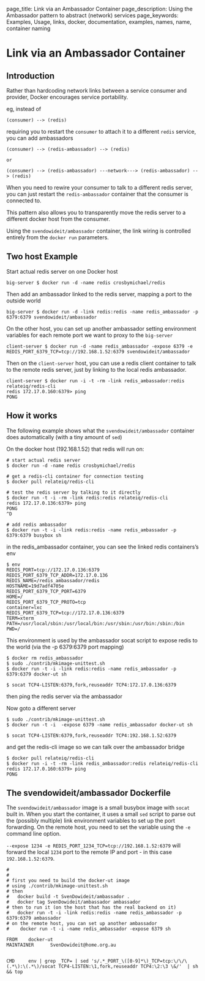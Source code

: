 page_title: Link via an Ambassador Container
page_description: Using the Ambassador pattern to abstract (network) services
page_keywords: Examples, Usage, links, docker, documentation, examples, names, name, container naming

# Link via an Ambassador Container

## Introduction

Rather than hardcoding network links between a service consumer and
provider, Docker encourages service portability.

eg, instead of

    (consumer) --> (redis)

requiring you to restart the `consumer` to attach it
to a different `redis` service, you can add
ambassadors

    (consumer) --> (redis-ambassador) --> (redis)

    or

    (consumer) --> (redis-ambassador) ---network---> (redis-ambassador) --> (redis)

When you need to rewire your consumer to talk to a different redis
server, you can just restart the `redis-ambassador`
container that the consumer is connected to.

This pattern also allows you to transparently move the redis server to a
different docker host from the consumer.

Using the `svendowideit/ambassador` container, the
link wiring is controlled entirely from the `docker run`
parameters.

## Two host Example

Start actual redis server on one Docker host

    big-server $ docker run -d -name redis crosbymichael/redis

Then add an ambassador linked to the redis server, mapping a port to the
outside world

    big-server $ docker run -d -link redis:redis -name redis_ambassador -p 6379:6379 svendowideit/ambassador

On the other host, you can set up another ambassador setting environment
variables for each remote port we want to proxy to the
`big-server`

    client-server $ docker run -d -name redis_ambassador -expose 6379 -e REDIS_PORT_6379_TCP=tcp://192.168.1.52:6379 svendowideit/ambassador

Then on the `client-server` host, you can use a
redis client container to talk to the remote redis server, just by
linking to the local redis ambassador.

    client-server $ docker run -i -t -rm -link redis_ambassador:redis relateiq/redis-cli
    redis 172.17.0.160:6379> ping
    PONG

## How it works

The following example shows what the `svendowideit/ambassador`
container does automatically (with a tiny amount of
`sed`)

On the docker host (192.168.1.52) that redis will run on:

    # start actual redis server
    $ docker run -d -name redis crosbymichael/redis

    # get a redis-cli container for connection testing
    $ docker pull relateiq/redis-cli

    # test the redis server by talking to it directly
    $ docker run -t -i -rm -link redis:redis relateiq/redis-cli
    redis 172.17.0.136:6379> ping
    PONG
    ^D

    # add redis ambassador
    $ docker run -t -i -link redis:redis -name redis_ambassador -p 6379:6379 busybox sh

in the redis\_ambassador container, you can see the linked redis
containers’s env

    $ env
    REDIS_PORT=tcp://172.17.0.136:6379
    REDIS_PORT_6379_TCP_ADDR=172.17.0.136
    REDIS_NAME=/redis_ambassador/redis
    HOSTNAME=19d7adf4705e
    REDIS_PORT_6379_TCP_PORT=6379
    HOME=/
    REDIS_PORT_6379_TCP_PROTO=tcp
    container=lxc
    REDIS_PORT_6379_TCP=tcp://172.17.0.136:6379
    TERM=xterm
    PATH=/usr/local/sbin:/usr/local/bin:/usr/sbin:/usr/bin:/sbin:/bin
    PWD=/

This environment is used by the ambassador socat script to expose redis
to the world (via the -p 6379:6379 port mapping)

    $ docker rm redis_ambassador
    $ sudo ./contrib/mkimage-unittest.sh
    $ docker run -t -i -link redis:redis -name redis_ambassador -p 6379:6379 docker-ut sh

    $ socat TCP4-LISTEN:6379,fork,reuseaddr TCP4:172.17.0.136:6379

then ping the redis server via the ambassador

Now goto a different server

    $ sudo ./contrib/mkimage-unittest.sh
    $ docker run -t -i  -expose 6379 -name redis_ambassador docker-ut sh

    $ socat TCP4-LISTEN:6379,fork,reuseaddr TCP4:192.168.1.52:6379

and get the redis-cli image so we can talk over the ambassador bridge

    $ docker pull relateiq/redis-cli
    $ docker run -i -t -rm -link redis_ambassador:redis relateiq/redis-cli
    redis 172.17.0.160:6379> ping
    PONG

## The svendowideit/ambassador Dockerfile

The `svendowideit/ambassador` image is a small
busybox image with `socat` built in. When you start
the container, it uses a small `sed` script to parse
out the (possibly multiple) link environment variables to set up the
port forwarding. On the remote host, you need to set the variable using
the `-e` command line option.

`--expose 1234 -e REDIS_PORT_1234_TCP=tcp://192.168.1.52:6379`
will forward the local `1234` port to the
remote IP and port - in this case `192.168.1.52:6379`.

    #
    #
    # first you need to build the docker-ut image
    # using ./contrib/mkimage-unittest.sh
    # then
    #   docker build -t SvenDowideit/ambassador .
    #   docker tag SvenDowideit/ambassador ambassador
    # then to run it (on the host that has the real backend on it)
    #   docker run -t -i -link redis:redis -name redis_ambassador -p 6379:6379 ambassador
    # on the remote host, you can set up another ambassador
    #    docker run -t -i -name redis_ambassador -expose 6379 sh

    FROM    docker-ut
    MAINTAINER      SvenDowideit@home.org.au


    CMD     env | grep _TCP= | sed 's/.*_PORT_\([0-9]*\)_TCP=tcp:\/\/\(.*\):\(.*\)/socat TCP4-LISTEN:\1,fork,reuseaddr TCP4:\2:\3 \&/'  | sh && top
